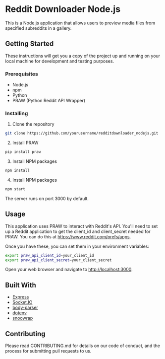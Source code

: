 # Reddit Downloader Node.js

This is a Node.js application that allows users to preview media files from specified subreddits in a gallery.

## Getting Started

These instructions will get you a copy of the project up and running on your local machine for development and testing purposes.

### Prerequisites

- Node.js
- npm
- Python
- PRAW (Python Reddit API Wrapper)

### Installing

1. Clone the repository
```sh
git clone https://github.com/yourusername/redditdownloader_nodejs.git
```
2. Install PRAW

```sh
pip install praw
```

3. Install NPM packages
```sh
npm install
```
4. Install NPM packages
```sh
npm start
```
The server runs on port 3000 by default.

## Usage

This application uses PRAW to interact with Reddit's API. You'll need to set up a Reddit application to get the client_id and client_secret needed for PRAW. You can do this at https://www.reddit.com/prefs/apps.

Once you have these, you can set them in your environment variables:

```sh
export praw_api_client_id=your_client_id
export praw_api_client_secret=your_client_secret
```

Open your web browser and navigate to [http://localhost:3000](http://localhost:3000).

## Built With

- [Express](https://expressjs.com/)
- [Socket.IO](https://socket.io/)
- [body-parser](https://www.npmjs.com/package/body-parser)
- [dotenv](https://www.npmjs.com/package/dotenv)
- [snoowrap](https://www.npmjs.com/package/snoowrap)

## Contributing
Please read CONTRIBUTING.md for details on our code of conduct, and the process for submitting pull requests to us.


